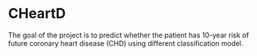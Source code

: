 # CHeartD
The goal of the project is to predict whether the patient has 10-year risk of future coronary heart disease (CHD) using different classification model.
